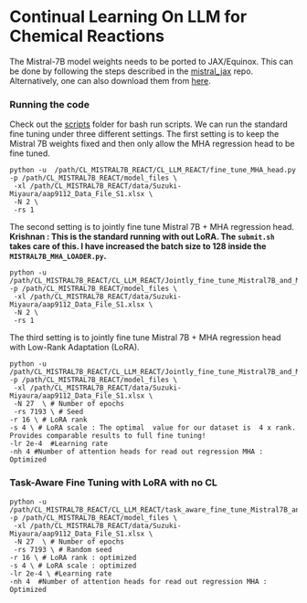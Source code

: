 # Continual Learning On LLM for Chemical Reactions

The Mistral-7B model weights needs to be ported to JAX/Equinox. This can be done by following the steps described in the [mistral_jax](https://github.com/AakashKumarNain/mistral_jax/blob/main/instructions.md) repo. Alternatively, one can also download them from [here]([[https://uofi.box.com/s/ljd66kpkgte8duofz3us2zihb70btwww]([https://buffalo.box.com/s/ljd66kpkgte8duofz3us2zihb70btwww)](https://uofi.box.com/s/ljd66kpkgte8duofz3us2zihb70btwww](https://buffalo.box.com/s/ljd66kpkgte8duofz3us2zihb70btwww))). 


### Running the code
Check out the [scripts](https://github.com/pythonpanda2/CL_MISTRAL7B_REACT/tree/main/scripts) folder for bash run scripts.  We can run the standard fine tuning under three different settings. The first setting is to keep the Mistral 7B weights fixed and then only allow the MHA regression head to be fine tuned. 

```
python -u  /path/CL_MISTRAL7B_REACT/CL_LLM_REACT/fine_tune_MHA_head.py -p /path/CL_MISTRAL7B_REACT/model_files \
 -xl /path/CL_MISTRAL7B_REACT/data/Suzuki-Miyaura/aap9112_Data_File_S1.xlsx \
 -N 2 \
 -rs 1
```

The second setting is to jointly fine tune Mistral 7B + MHA regression head. **Krishnan : This is the standard running with out LoRA. The `submit.sh` takes care of this. I have increased the batch size to 128  inside the `MISTRAL7B_MHA_LOADER.py`.**

```
python -u  /path/CL_MISTRAL7B_REACT/CL_LLM_REACT/Jointly_fine_tune_Mistral7B_and_MHA_head.py -p /path/CL_MISTRAL7B_REACT/model_files \
 -xl /path/CL_MISTRAL7B_REACT/data/Suzuki-Miyaura/aap9112_Data_File_S1.xlsx \
 -N 2 \
 -rs 1

```


The third setting is to jointly fine tune Mistral 7B + MHA regression head with Low-Rank Adaptation (LoRA). 

```
python -u  /path/CL_MISTRAL7B_REACT/CL_LLM_REACT/Jointly_fine_tune_Mistral7B_and_MHA_head_with_LORA.py  -p /path/CL_MISTRAL7B_REACT/model_files \
 -xl /path/CL_MISTRAL7B_REACT/data/Suzuki-Miyaura/aap9112_Data_File_S1.xlsx \
 -N 27  \ # Number of epochs
 -rs 7193 \ # Seed
-r 16 \ # LoRA rank
-s 4 \ # LoRA scale : The optimal  value for our dataset is  4 x rank. Provides comparable results to full fine tuning!
-lr 2e-4  #Learning rate
-nh 4 #Number of attention heads for read out regression MHA : Optimized
```

### Task-Aware Fine Tuning with LoRA with no CL

```
python -u  /path/CL_MISTRAL7B_REACT/CL_LLM_REACT/task_aware_fine_tune_Mistral7B_and_MHA_head_with_LORA_no_CL.py  -p /path/CL_MISTRAL7B_REACT/model_files \
 -xl /path/CL_MISTRAL7B_REACT/data/Suzuki-Miyaura/aap9112_Data_File_S1.xlsx \
 -N 27  \ # Number of epochs
 -rs 7193 \ # Random seed
-r 16 \ # LoRA rank : optimized
-s 4 \ # LoRA scale : optimized
-lr 2e-4 \ #Learning rate
-nh 4  #Number of attention heads for read out regression MHA : Optimized
```

